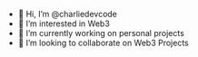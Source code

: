 - 👋 Hi, I’m @charliedevcode
- 👀 I’m interested in Web3
- 🌱 I’m currently working on personal projects
- 💞️ I’m looking to collaborate on Web3 Projects

<!---
charliedevcode/charliedevcode is a ✨ special ✨ repository because its `README.md` (this file) appears on your GitHub profile.
You can click the Preview link to take a look at your changes.
--->
